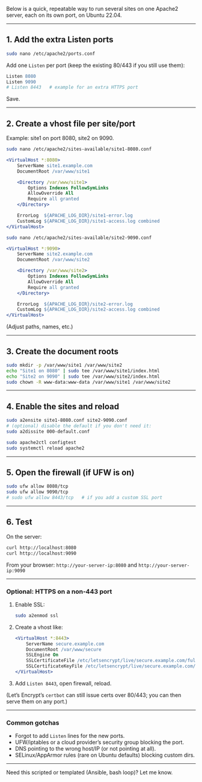 Below is a quick, repeatable way to run several sites on one Apache2 server, each on its own port, on Ubuntu 22.04.

---

## 1. Add the extra Listen ports

```bash
sudo nano /etc/apache2/ports.conf
```

Add one `Listen` per port (keep the existing 80/443 if you still use them):

```apache
Listen 8080
Listen 9090
# Listen 8443   # example for an extra HTTPS port
```

Save.

---

## 2. Create a vhost file per site/port

Example: site1 on port 8080, site2 on 9090.

```bash
sudo nano /etc/apache2/sites-available/site1-8080.conf
```

```apache
<VirtualHost *:8080>
    ServerName site1.example.com
    DocumentRoot /var/www/site1

    <Directory /var/www/site1>
        Options Indexes FollowSymLinks
        AllowOverride All
        Require all granted
    </Directory>

    ErrorLog  ${APACHE_LOG_DIR}/site1-error.log
    CustomLog ${APACHE_LOG_DIR}/site1-access.log combined
</VirtualHost>
```

```bash
sudo nano /etc/apache2/sites-available/site2-9090.conf
```

```apache
<VirtualHost *:9090>
    ServerName site2.example.com
    DocumentRoot /var/www/site2

    <Directory /var/www/site2>
        Options Indexes FollowSymLinks
        AllowOverride All
        Require all granted
    </Directory>

    ErrorLog  ${APACHE_LOG_DIR}/site2-error.log
    CustomLog ${APACHE_LOG_DIR}/site2-access.log combined
</VirtualHost>
```

(Adjust paths, names, etc.)

---

## 3. Create the document roots

```bash
sudo mkdir -p /var/www/site1 /var/www/site2
echo "Site1 on 8080" | sudo tee /var/www/site1/index.html
echo "Site2 on 9090" | sudo tee /var/www/site2/index.html
sudo chown -R www-data:www-data /var/www/site1 /var/www/site2
```

---

## 4. Enable the sites and reload

```bash
sudo a2ensite site1-8080.conf site2-9090.conf
# (optional) disable the default if you don't need it:
sudo a2dissite 000-default.conf

sudo apache2ctl configtest
sudo systemctl reload apache2
```

---

## 5. Open the firewall (if UFW is on)

```bash
sudo ufw allow 8080/tcp
sudo ufw allow 9090/tcp
# sudo ufw allow 8443/tcp   # if you add a custom SSL port
```

---

## 6. Test

On the server:

```bash
curl http://localhost:8080
curl http://localhost:9090
```

From your browser:
`http://your-server-ip:8080` and `http://your-server-ip:9090`

---

### Optional: HTTPS on a non‑443 port

1. Enable SSL:

   ```bash
   sudo a2enmod ssl
   ```
2. Create a vhost like:

   ```apache
   <VirtualHost *:8443>
       ServerName secure.example.com
       DocumentRoot /var/www/secure
       SSLEngine On
       SSLCertificateFile /etc/letsencrypt/live/secure.example.com/fullchain.pem
       SSLCertificateKeyFile /etc/letsencrypt/live/secure.example.com/privkey.pem
   </VirtualHost>
   ```
3. Add `Listen 8443`, open firewall, reload.

(Let’s Encrypt’s `certbot` can still issue certs over 80/443; you can then serve them on any port.)

---

### Common gotchas

* Forgot to add `Listen` lines for the new ports.
* UFW/iptables or a cloud provider’s security group blocking the port.
* DNS pointing to the wrong host/IP (or not pointing at all).
* SELinux/AppArmor rules (rare on Ubuntu defaults) blocking custom dirs.

---

Need this scripted or templated (Ansible, bash loop)? Let me know.
